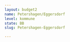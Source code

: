 ```yaml
---
layout: budget2
name: Petershagen/Eggersdorf
level: kommune
state: BB
slug: Petershagen-Eggersdorf

---
```



